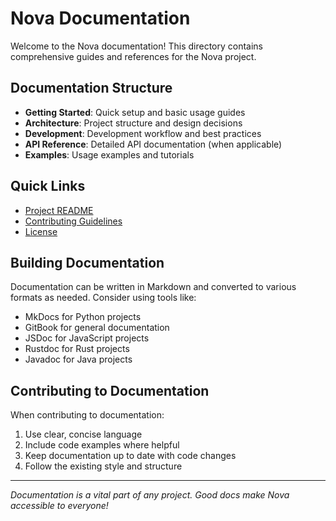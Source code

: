 # Nova Documentation

Welcome to the Nova documentation! This directory contains comprehensive guides and references for the Nova project.

## Documentation Structure

- **Getting Started**: Quick setup and basic usage guides
- **Architecture**: Project structure and design decisions
- **Development**: Development workflow and best practices
- **API Reference**: Detailed API documentation (when applicable)
- **Examples**: Usage examples and tutorials

## Quick Links

- [Project README](../README.md)
- [Contributing Guidelines](../CONTRIBUTING.md)
- [License](../LICENSE)

## Building Documentation

Documentation can be written in Markdown and converted to various formats as needed. Consider using tools like:

- MkDocs for Python projects
- GitBook for general documentation
- JSDoc for JavaScript projects
- Rustdoc for Rust projects
- Javadoc for Java projects

## Contributing to Documentation

When contributing to documentation:

1. Use clear, concise language
2. Include code examples where helpful
3. Keep documentation up to date with code changes
4. Follow the existing style and structure

---

*Documentation is a vital part of any project. Good docs make Nova accessible to everyone!*